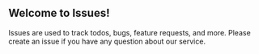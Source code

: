 ## Welcome to Issues!

Issues are used to track todos, bugs, feature requests, and more. Please create an issue if you have any question about our service.

